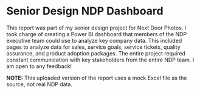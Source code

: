 # Senior Design NDP Dashboard 
This report was part of my senior design project for Next Door Photos. I took charge of creating a Power BI dashboard that members of the NDP executive team could use to analyze key company data. This included pages to analyze data for sales, service goals, service tickets, quality assurance, and product adoption packages. The entire project required constant communication with key stakeholders from the entire NDP team. I am open to any feedback! 

**NOTE:** This uploaded version of the report uses a mock Excel file as the source, not real NDP data.
